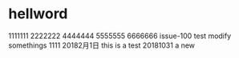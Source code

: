 # hellword
1111111
2222222
4444444
5555555
6666666
issue-100
test modify somethings
1111
20182月1日
this is a test 20181031
a new 